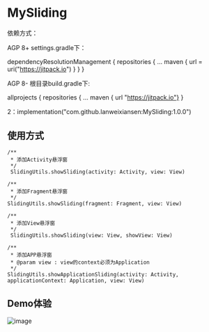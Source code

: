 # MySliding

依赖方式：

AGP 8+  settings.gradle下：

dependencyResolutionManagement {
    repositories {
        ...
        maven { url = uri("https://jitpack.io") }
    }
}

AGP 8- 根目录build.gradle下:

allprojects {
    repositories {
    ...
    maven { url "https://jitpack.io"}
}

2：implementation("com.github.lanweixiansen:MySliding:1.0.0")


## 使用方式

    /**
     * 添加Activity悬浮窗
     */
     SlidingUtils.showSliding(activity: Activity, view: View)

    /**
     * 添加Fragment悬浮窗
     */
    SlidingUtils.showSliding(fragment: Fragment, view: View)

    /**
     * 添加View悬浮窗
     */
     SlidingUtils.showSliding(view: View, showView: View)

    /**
     * 添加APP悬浮窗
     * @param view : view的context必须为Application
     */
    SlidingUtils.showApplicationSliding(activity: Activity, applicationContext: Application, view: View)

## Demo体验

![image](https://github.com/lanweixiansen/MySliding/assets/46479511/2b8792d3-c63d-42f0-9ff9-ad99d721837e)




